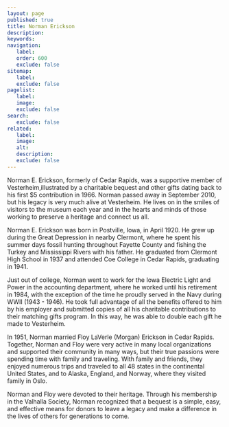 ```yaml
---
layout: page
published: true
title: Norman Erickson
description:
keywords:
navigation:
   label:
   order: 600
   exclude: false
sitemap:
   label:
   exclude: false
pagelist:
   label:
   image:
   exclude: false  
search:
   exclude: false
related:
   label:
   image:
   alt:
   description:
   exclude: false
---
```

Norman E. Erickson, formerly of Cedar Rapids, was a supportive member of Vesterheim,illustrated by a charitable bequest and other gifts dating back to his first $5 contribution in 1966. Norman passed away in September 2010, but his legacy is very much alive at Vesterheim. He lives on in the smiles of visitors to the museum each year and in the hearts and minds of those working to preserve a heritage and connect us all.

Norman E. Erickson was born in Postville, Iowa, in April 1920. He grew up during the Great Depression in nearby Clermont, where he spent his summer days fossil hunting throughout Fayette County and fishing the Turkey and Mississippi Rivers with his father. He graduated from Clermont High School in 1937 and attended Coe College in Cedar Rapids, graduating in 1941.

Just out of college, Norman went to work for the Iowa Electric Light and Power in the accounting department, where he worked until his retirement in 1984, with the exception of the time he proudly served in the Navy during WWII (1943 - 1946). He took full advantage of all the benefits offered to him by his employer and submitted copies of all his charitable contributions to their matching gifts program. In this way, he was able to double each gift he made to Vesterheim.

In 1951, Norman married Floy LaVerle (Morgan) Erickson in Cedar Rapids. Together, Norman and Floy were very active in many local organizations and supported their community in many ways, but their true passions were spending time with family and traveling. With family and friends, they enjoyed numerous trips and traveled to all 48 states in the continental United States, and to Alaska, England, and Norway, where they visited family in Oslo.

Norman and Floy were devoted to their heritage. Through his membership in the Valhalla Society, Norman recognized that a bequest is a simple, easy, and effective means for donors to leave a legacy and make a difference in the lives of others for generations to come.